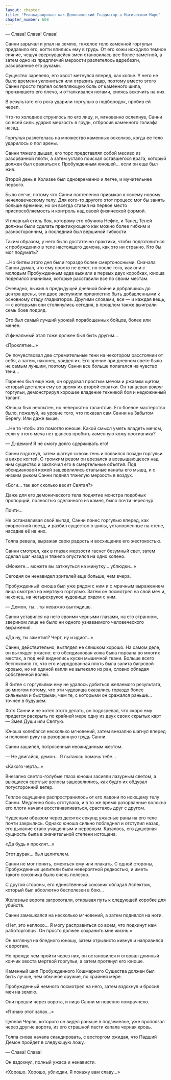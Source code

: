 ```yaml
---
layout: chapter
title: "Реинкарнировал как Демонический Гладиатор в Магическом Мире"
chapter_number: 608
---
```


— Слава! Слава! Слава!





Санни зарычал и упал на землю, тяжелое тело каменной горгульи придавило его, когти впились ему в грудь. От его кожи исходило темное сияние, чешуя свернувшейся змеи становилась все более заметной, а затем одно из предплечий мерзости разлетелось вдребезги, разорванное его руками.





Существо заревело, его хвост метнулся вперед, как копье. У него не было времени уклониться или отразить удар, поэтому вместо этого Санни просто терпел ослепляющую боль от каменного шипа, пронзившего его плечо, и отталкивался ногами, силясь вскочить на них.





В результате его рога ударили горгулью в подбородок, пробив ей череп.





Что-то холодное струилось по его лицу, и, мгновенно ослепнув, Санни со всей силы ударил мерзость в грудь, отбросив каменного голиафа назад.





Горгулья разлетелась на множество каменных осколков, когда ее тело ударилось о пол арены.





Санни тяжело дышал, его торс представлял собой месиво из разорванной плоти, а затем устало поискал оставшегося врага, который должен был сражаться с Пробужденным юношей... если он еще был жив.





Второй день в Колизее был одновременно и легче, и мучительнее первого.





Было легче, потому что Санни постепенно привыкал к своему новому нечеловеческому телу. Для кого-то другого этот процесс мог бы занять больше времени, но он всегда ставил на первое место приспособляемость и контроль над своей физической формой.





И плавный стиль боя, которому его обучила Нефис, и Танец Теней должны были сделать практикующего как можно более гибким и разносторонним, а последний был вершиной гибкости.





Таким образом, у него было достаточно практики, чтобы подготовиться к пробуждению в теле настоящего демона, как это ни странно. Кто бы мог подумать?





...Но битвы этого дня были гораздо более смертоносными. Сначала Санни думал, что ему просто не везет, но после того, как они с молодым Пробужденным едва выжили в первых двух коробках, юноша поделился знаниями, которые расставили все по своим местам.





Очевидно, выжив в предыдущей дневной бойне и добравшись до центра арены, эти двое заслужили привилегию быть добавленными к основному стаду гладиаторов. Другими словами, все — и каждая вещь, — с которыми они столкнулись сегодня, в прошлом также выиграли семь боев подряд.





Это был самый лучший урожай порабощенных бойцов, более или менее.





И финальный этап тоже должен был быть другим...





«Проклятие...»





Он почувствовал две стремительные тени на некотором расстоянии от себя, а затем, наконец, увидел их. Его зрение при дневном свете было не самым лучшим, поэтому Санни все больше полагался на чувство тени...





Паренек был еще жив, он орудовал простым мечом и ржавым щитом, который достался ему во время их второй схватки. Он танцевал вокруг горгульи, демонстрируя хорошее владение техникой боя и недюжинный талант.





Юноша был неопытен, но невероятно талантлив. Его боевое мастерство было, пожалуй, на уровне того, что показал сам Санни на Забытом Берегу. Или даже выше.





...Не то чтобы это помогло юноше. Какой смысл уметь владеть мечом, если у этого меча нет шансов пробить каменную кожу противника?





— Д-демон! Я не смогу долго сдерживать его!





Санни вздохнул, затем шагнул сквозь тень и появился позади горгульи в вихре когтей. С громким ревом он врезался в возвышающееся над ним существо и заключил его в смертельные объятия. Под обсидиановой кожей зашевелились стальные канаты его мышц, и с низким рыком Санни поднял тяжелую мерзость в воздух.





«Боги... так вот сколько весит Святая?»





Даже для его демонического тела поднятие монстра подобных пропорций, полностью сделанного из камня, было почти чересчур.





Почти...





Не останавливая свой выпад, Санни понес горгулью вперед, как скоростной поезд, и разбил существо о шипы, установленные на стене, насадив её на них.





Толпа ревела, выражая свою радость и восхищение его жестокостью.





Санни смотрел, как в глазах мерзости гаснет безумный свет, затем сделал шаг назад и тяжело опустился на одно колено.





«Можете... можете вы заткнуться на минутку... ублюдки...»





Сегодня он ненавидел зрителей еще больше, чем вчера.





Пробужденный юноша был уже рядом с ним и с мрачным выражением лица смотрел на мертвую горгулью. Затем он посмотрел на свой меч и, наконец, на четырехрукое чудовище рядом с ним.





— Демон, ты... ты неважно выглядишь.





Санни уставился на него своими черными глазами, на его странном, зверином лице не было ни одного узнаваемого человеческого выражения.





«Да ну, ты заметил? Черт, ну и идиот...»





Санни, действительно, выглядел не слишком хорошо. На самом деле, он выглядел ужасно: его обсидиановая кожа была порвана во многих местах, а под ней виднелись куски мышечной ткани. Больше всего беспокоило то, что его изуродованная плоть была залита багровой кровью, но ни единой капли не вытекало из ран, словно обладая собственной волей.





В битве с горгульями ему не удалось добиться желаемого результата, во многом потому, что эти чудовища оказались гораздо более сильными и быстрыми, чем те, с которыми он сражался раньше... точнее в будущем.





Хотя Санни и не хотел этого делать, он подозревал, что скоро ему придется раскрыть по крайней мере одну из двух своих скрытых карт — Змея Души или Святую.





Юноша колебался несколько мгновений, затем внезапно шагнул вперед и положил руку на разорванную грудь Санни.





Санни зашипел, потрясенный неожиданным жестом.





— Не двигайся, демон... Я пытаюсь помочь тебе...





«Какого черта...»





Внезапно светло-голубые глаза юноши засияли лазурным светом, а вьющиеся светлые волосы зашевелились, как будто их обдувал потусторонний ветер.





Теплое ощущение распространилось от его ладони по ноющему телу Санни. Медленно боль отступала, и в то же время разорванные волокна его плоти начали восстанавливаться, срастаясь друг с другом.





Чудесным образом через десяток секунд ужасные раны на его теле почти закрылись. Однако юноша сильно побледнел и отступил назад, его дыхание стало учащенным и неровным. Казалось, его душевная сущность была в значительной степени истощена.





«Да будь я проклят...»





Этот дурак... был целителем.





Санни не мог понять, смеяться ему или плакать. С одной стороны, Пробужденные целители были невероятной редкостью, и иметь такого союзника было очень полезно.





С другой стороны, его единственный союзник обладал Аспектом, который был абсолютно бесполезен в бою...





Железные ворота загрохотали, открывая путь к следующей коробке для убийств.





Санни замешкался на несколько мгновений, а затем поднялся на ноги.





«Нет, это неплохо... Я могу расправиться со всем, что подкинут нам работорговцы. Он просто должен сохранить мне жизнь.»





Он взглянул на бледного юношу, затем отрывисто кивнул и направился к воротам.





Но прежде чем пройти через них, он остановился и оторвал длинный кончик хвоста мертвой горгульи, а затем протянул его юноше.





Каменный шип Пробужденного Кошмарного Существа должен был быть лучше, чем обычное оружие, по крайней мере.





Пробужденный немного посмотрел на него, затем вздохнул и бросил меч на землю.





Они прошли через ворота, и лицо Санни мгновенно помрачнело.





«Я знаю этот запах...»





Цепной Червь, которого он видел раньше в подземелье, уже проползал через другие ворота, из его страшной пасти капала черная кровь.





Толпа снова начала скандировать, с восторгом ожидая, что Падший Демон пройдет в следующую ложу.





— Слава! Слава!





Он вздохнул, полный ужаса и ненависти.





«Хорошо. Хорошо, ублюдки. Я покажу вам славу...»